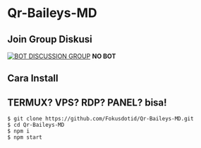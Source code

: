 # Qr-Baileys-MD

## Join Group Diskusi
[![BOT DISCUSSION GROUP](https://img.shields.io/badge/WhatsApp%20Group-25D366?style=for-the-badge&logo=whatsapp&logoColor=white)](https://chat.whatsapp.com/Fm6gRtvuCDN9abXVlfekAK) 
**NO BOT**

## Cara Install

## TERMUX? VPS? RDP? PANEL? bisa!
```
$ git clone https://github.com/Fokusdotid/Qr-Baileys-MD.git
$ cd Qr-Baileys-MD
$ npm i
$ npm start
```
